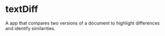 # textDiff
A app that compares two versions of a document to highlight differences and identify similarities.

